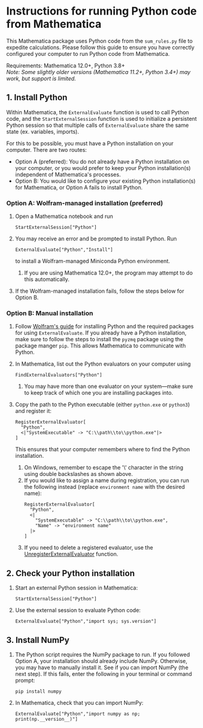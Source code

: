 # Instructions for running Python code from Mathematica

This Mathematica package uses Python code from the `sum_rules.py` file to expedite calculations. Please follow this guide to ensure you have correctly configured your computer to run Python code from Mathematica.

Requirements: Mathematica 12.0+, Python 3.8+  
_Note: Some slightly older versions (Mathematica 11.2+, Python 3.4+) may work, but support is limited._



## 1. Install Python
Within Mathematica, the `ExternalEvaluate` function is used to call Python code, and the `StartExternalSession` function is used to initialize a persistent Python session so that multiple calls of `ExternalEvaluate` share the same state (ex. variables, imports).

For this to be possible, you must have a Python installation on your computer. There are two routes:
* Option A (preferred): You do not already have a Python installation on your computer, or you would prefer to keep your Python installation(s) independent of Mathematica's processes.
* Option B: You would like to configure your existing Python installation(s) for Mathematica, or Option A fails to install Python.


### Option A: Wolfram-managed installation (preferred)
1. Open a Mathematica notebook and run
   ```
   StartExternalSession["Python"]
   ```
   
2. You may receive an error and be prompted to install Python. Run
   ```
   ExternalEvaluate["Python","Install"]
   ```
   to install a Wolfram-managed Miniconda Python environment.
   1. If you are using Mathematica 12.0+, the program may attempt to do this automatically.
   
3. If the Wolfram-managed installation fails, follow the steps below for Option B.


### Option B: Manual installation
1. Follow [Wolfram's guide](https://reference.wolfram.com/language/workflow/ConfigurePythonForExternalEvaluate.html) for installing Python and the required packages for using `ExternalEvaluate`. If you already have a Python installation, make sure to follow the steps to install the `pyzmq` package using the package manger `pip`. This allows Mathematica to communicate with Python.
   
2. In Mathematica, list out the Python evaluators on your computer using
   ```
   FindExternalEvaluators["Python"]
   ```
   1. You may have more than one evaluator on your system&mdash;make sure to keep track of which one you are installing packages into.
   
3. Copy the path to the Python executable (either `python.exe` or `python3`) and register it:
   ```
   RegisterExternalEvaluator[
     "Python",
     <|"SystemExecutable" -> "C:\\path\\to\\python.exe"|>
   ]
   ```
   This ensures that your computer remembers where to find the Python installation.
   1. On Windows, remember to escape the '\\' character in the string using double backslashes as shown above.
   2. If you would like to assign a name during registration, you can run the following instead (replace `environment name` with the desired name):
      ```
      RegisterExternalEvaluator[
        "Python",
        <|
          "SystemExecutable" -> "C:\\path\\to\\python.exe",
          "Name" -> "environment name"
        |>
      ]
      ```
   3. If you need to delete a registered evaluator, use the [UnregisterExternalEvaluator](https://reference.wolfram.com/language/ref/UnregisterExternalEvaluator.html) function.



## 2. Check your Python installation
1. Start an external Python session in Mathematica:
   ```
   StartExternalSession["Python"]
   ```
   
2. Use the external session to evaluate Python code:
   ```
   ExternalEvaluate["Python","import sys; sys.version"]
   ```



## 3. Install NumPy
1. The Python script requires the NumPy package to run. If you followed Option A, your installation should already include NumPy. Otherwise, you may have to manually install it. See if you can import NumPy (the next step). If this fails, enter the following in your terminal or command prompt:
   ```
   pip install numpy
   ```
   
2. In Mathematica, check that you can import NumPy:
   ```
   ExternalEvaluate["Python","import numpy as np; print(np.__version__)"]
   ```
